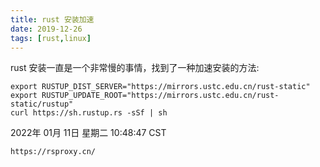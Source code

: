 ```yaml
---
title: rust 安装加速
date: 2019-12-26
tags: [rust,linux]
---
```


rust 安装一直是一个非常慢的事情，找到了一种加速安装的方法:
```shell
export RUSTUP_DIST_SERVER="https://mirrors.ustc.edu.cn/rust-static"
export RUSTUP_UPDATE_ROOT="https://mirrors.ustc.edu.cn/rust-static/rustup"
curl https://sh.rustup.rs -sSf | sh
```


2022年 01月 11日 星期二 10:48:47 CST
```
https://rsproxy.cn/
```
